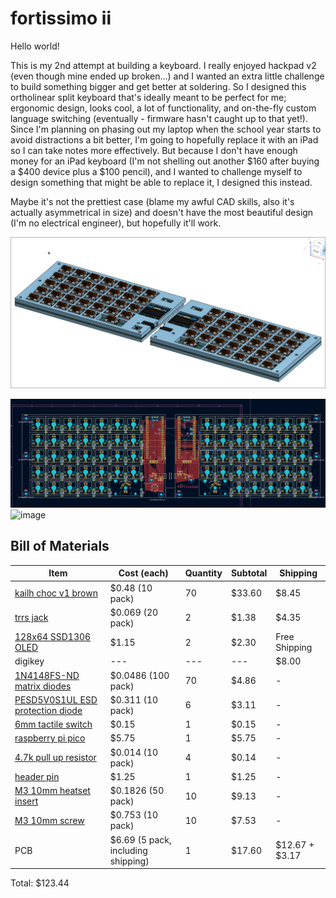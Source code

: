 # fortissimo ii

Hello world!

This is my 2nd attempt at building a keyboard.
I really enjoyed hackpad v2 (even though mine ended up broken...) and I wanted an extra little challenge to build something bigger and get better at soldering. So I designed this ortholinear split keyboard that's ideally meant to be perfect for me; ergonomic design, looks cool, a lot of functionality, and on-the-fly custom language switching (eventually - firmware hasn't caught up to that yet!). Since I'm planning on phasing out my laptop when the school year starts to avoid distractions a bit better, I'm going to hopefully replace it with an iPad so I can take notes more effectively. But because I don't have enough money for an iPad keyboard (I'm not shelling out another $160 after buying a $400 device plus a $100 pencil), and I wanted to challenge myself to design something that might be able to replace it, I designed this instead.

Maybe it's not the prettiest case (blame my awful CAD skills, also it's actually asymmetrical in size) and doesn't have the most beautiful design (I'm no electrical engineer), but hopefully it'll work. 

![image](/images/full_assembly.png)

![image](/images/updated_pcb.png)
<img width="1330" height="845" alt="image" src="https://github.com/user-attachments/assets/3e6d4e00-ee12-4523-a8d6-32d1219d6940" />


## Bill of Materials

| Item | Cost (each) | Quantity | Subtotal | Shipping |
|---|---|---|---|---|
|[kailh choc v1 brown](https://chosfox.com/collections/kailh-low-profile-switch-pg1350/products/kailh-chocs?variant=42514647646402) | $0.48 (10 pack) | 70 | $33.60 | $8.45 |
|[trrs jack](https://www.aliexpress.com/item/32368285821.html) | $0.069 (20 pack) | 2 | $1.38 | $4.35 |
|[128x64 SSD1306 OLED](https://www.aliexpress.com/item/1005006700828250.html) | $1.15 | 2 | $2.30 | Free Shipping |
| digikey |---|---|---|$8.00|
|[1N4148FS-ND matrix diodes](https://www.digikey.ca/en/products/detail/onsemi/1N4148/458603) | $0.0486 (100 pack) | 70 | $4.86 | - |
|[PESD5V0S1UL ESD protection diode](https://www.digikey.ca/en/products/detail/nexperia-usa-inc/PESD5V0S1BA-QF/18108466) | $0.311 (10 pack) | 6 | $3.11 | - |
|[6mm tactile switch](https://www.digikey.ca/en/products/detail/same-sky-formerly-cui-devices-/TS02-66-50-BK-100-LCR-D/15634294) | $0.15 | 1 | $0.15 | - |
|[raspberry pi pico](https://www.digikey.ca/en/products/detail/raspberry-pi/SC0915/13684020) | $5.75 | 1 | $5.75 | - |
|[4.7k pull up resistor](https://www.digikey.ca/en/products/detail/yageo/RC0603FR-074K7L/727212) | $0.014 (10 pack) | 4 | $0.14 | - |
|[header pin](https://www.digikey.ca/en/products/detail/w-rth-elektronik/61301611121/4846854) | $1.25 | 1 | $1.25 | - | 
|[M3 10mm heatset insert](https://www.digikey.ca/en/products/detail/adafruit-industries-llc/4255/10244656) | $0.1826 (50 pack) | 10 | $9.13 | - |
|[M3 10mm screw](https://www.digikey.ca/en/products/detail/apm-hexseal/RM3X10MM-2701/3712296) | $0.753 (10 pack) | 10 | $7.53 | - |
|PCB| $6.69 (5 pack, including shipping) |  1 | $17.60 | $12.67 + $3.17 | 

Total: $123.44

